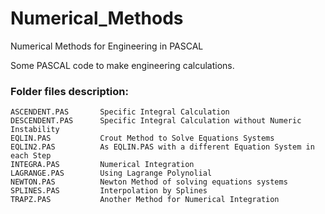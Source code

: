 # Numerical_Methods
Numerical Methods for Engineering in PASCAL

Some PASCAL code to make engineering calculations.

### Folder files description:

```
ASCENDENT.PAS       Specific Integral Calculation
DESCENDENT.PAS      Specific Integral Calculation without Numeric Instability
EQLIN.PAS           Crout Method to Solve Equations Systems
EQLIN2.PAS          As EQLIN.PAS with a different Equation System in each Step
INTEGRA.PAS         Numerical Integration
LAGRANGE.PAS        Using Lagrange Polynolial
NEWTON.PAS          Newton Method of solving equations systems
SPLINES.PAS         Interpolation by Splines
TRAPZ.PAS           Another Method for Numerical Integration
```
